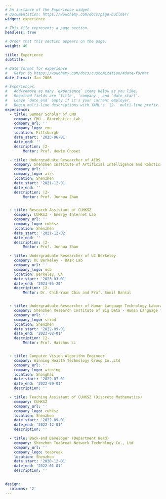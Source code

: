 ```yaml
---
# An instance of the Experience widget.
# Documentation: https://wowchemy.com/docs/page-builder/
widget: experience

# This file represents a page section.
headless: true

# Order that this section appears on the page.
weight: 40

title: Experience
subtitle:

# Date format for experience
#   Refer to https://wowchemy.com/docs/customization/#date-format
date_format: Jan 2006

# Experiences.
#   Add/remove as many `experience` items below as you like.
#   Required fields are `title`, `company`, and `date_start`.
#   Leave `date_end` empty if it's your current employer.
#   Begin multi-line descriptions with YAML's `|2-` multi-line prefix.
experience:
  - title: Summer Scholar of CMU
    company: CMU - Biorobotics Lab
    company_url: ''
    company_logo: cmu
    location: Pittsburgh
    date_start: '2023-06-01'
    date_end: ''
    description: |2-
        Mentor: Prof. Howie Choset

  - title: Undergraduate Researcher of AIRS
    company: Shenzhen Institute of Artificial Intelligence and Robotics for Society (AIRS)
    company_url: ''
    company_logo: airs
    location: Shenzhen
    date_start: '2021-12-01'
    date_end: ''
    description: |2-
        Mentor: Prof. Junhua Zhao


  - title: Research Assistant of CUHKSZ
    company: CUHKSZ - Energy Internet Lab
    company_url: ''
    company_logo: cuhksz
    location: Shenzhen
    date_start: '2021-12-02'
    date_end: ''
    description: |2-
        Mentor: Prof. Junhua Zhao

  - title: Undergraduate Researcher of UC Berkeley
    company: UC Berkeley - BAIR Lab
    company_url: ''
    company_logo: ucb
    location: Berkeley, CA
    date_start: '2023-03-01'
    date_end: '2023-05-20'
    description: |2-
        Mentor: Dr. Chih-Yuan Chiu and Prof. Somil Bansal


  - title: Undergraduate Researcher of Human Language Technology Laboratory
    company: Shenzhen Research Institute of Big Data - Human Language Technology Laboratory
    company_url: ''
    company_logo: sribd
    location: Shenzhen
    date_start: '2022-09-01'
    date_end: '2023-02-01'
    description: |2-
        Mentor: Prof. Haizhou Li


  - title: Computer Vision Algorithm Engineer
    company: Winning Health Technology Group Co.,Ltd
    company_url: ''
    company_logo: winning
    location: Shanghai
    date_start: '2022-07-01'
    date_end: '2022-09-01'
    description: ''

  - title: Teaching Assistant of CUHKSZ (Discrete Mathematics)
    company: CUHKSZ
    company_url: ''
    company_logo: cuhksz
    location: Shenzhen
    date_start: '2022-09-01'
    date_end: '2022-12-01'
    description: ''

  - title: Back-end Developer (Department Head)
    company: Shenzhen TeaBreak Network Technology Co., Ltd
    company_url: ''
    company_logo: teabreak
    location: Shenzhen
    date_start: '2020-12-01'
    date_end: '2022-01-01'
    description: ''
    

design:
  columns: '2'
---
```

